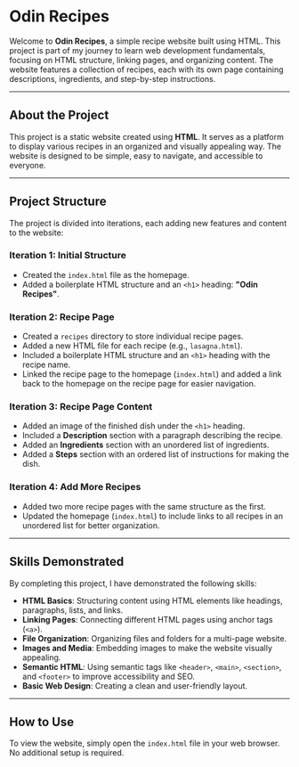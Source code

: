 # Odin Recipes

Welcome to **Odin Recipes**, a simple recipe website built using HTML. This project is part of my journey to learn web development fundamentals, focusing on HTML structure, linking pages, and organizing content. The website features a collection of recipes, each with its own page containing descriptions, ingredients, and step-by-step instructions.

---

## About the Project
This project is a static website created using **HTML**. It serves as a platform to display various recipes in an organized and visually appealing way. The website is designed to be simple, easy to navigate, and accessible to everyone.

---

## Project Structure
The project is divided into iterations, each adding new features and content to the website:

### **Iteration 1: Initial Structure**
- Created the `index.html` file as the homepage.
- Added a boilerplate HTML structure and an `<h1>` heading: **"Odin Recipes"**.

### **Iteration 2: Recipe Page**
- Created a `recipes` directory to store individual recipe pages.
- Added a new HTML file for each recipe (e.g., `lasagna.html`).
- Included a boilerplate HTML structure and an `<h1>` heading with the recipe name.
- Linked the recipe page to the homepage (`index.html`) and added a link back to the homepage on the recipe page for easier navigation.

### **Iteration 3: Recipe Page Content**
- Added an image of the finished dish under the `<h1>` heading.
- Included a **Description** section with a paragraph describing the recipe.
- Added an **Ingredients** section with an unordered list of ingredients.
- Added a **Steps** section with an ordered list of instructions for making the dish.

### **Iteration 4: Add More Recipes**
- Added two more recipe pages with the same structure as the first.
- Updated the homepage (`index.html`) to include links to all recipes in an unordered list for better organization.

---

## Skills Demonstrated
By completing this project, I have demonstrated the following skills:
- **HTML Basics**: Structuring content using HTML elements like headings, paragraphs, lists, and links.
- **Linking Pages**: Connecting different HTML pages using anchor tags (`<a>`).
- **File Organization**: Organizing files and folders for a multi-page website.
- **Images and Media**: Embedding images to make the website visually appealing.
- **Semantic HTML**: Using semantic tags like `<header>`, `<main>`, `<section>`, and `<footer>` to improve accessibility and SEO.
- **Basic Web Design**: Creating a clean and user-friendly layout.

---

## How to Use
To view the website, simply open the `index.html` file in your web browser. No additional setup is required.
